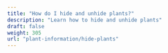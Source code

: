 ```yaml
---
title: "How do I hide and unhide plants?"
description: "Learn how to hide and unhide plants"
draft: false
weight: 305
url: "plant-information/hide-plants"
---
```

